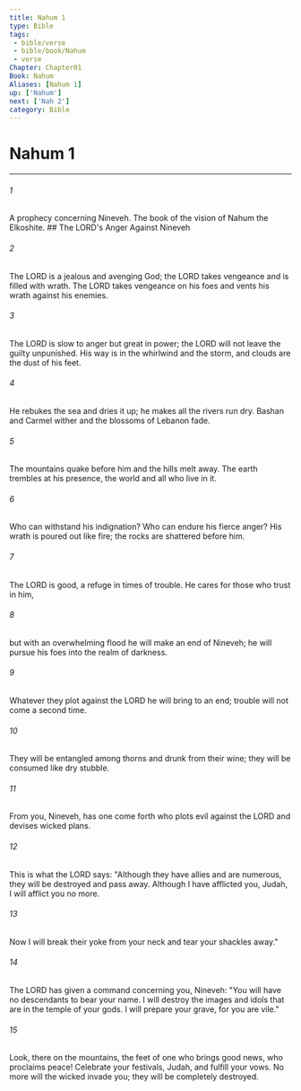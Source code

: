 ```yaml
---
title: Nahum 1
type: Bible
tags:
 - bible/verse
 - bible/book/Nahum
 - verse
Chapter: Chapter01
Book: Nahum
Aliases: [Nahum 1]
up: ['Nahum']
next: ['Nah 2']
category: Bible
---
```

# Nahum 1

***


###### 1 
A prophecy concerning Nineveh. The book of the vision of Nahum the Elkoshite. ## The LORD's Anger Against Nineveh 

###### 2 
The LORD is a jealous and avenging God; the LORD takes vengeance and is filled with wrath. The LORD takes vengeance on his foes and vents his wrath against his enemies. 

###### 3 
The LORD is slow to anger but great in power; the LORD will not leave the guilty unpunished. His way is in the whirlwind and the storm, and clouds are the dust of his feet. 

###### 4 
He rebukes the sea and dries it up; he makes all the rivers run dry. Bashan and Carmel wither and the blossoms of Lebanon fade. 

###### 5 
The mountains quake before him and the hills melt away. The earth trembles at his presence, the world and all who live in it. 

###### 6 
Who can withstand his indignation? Who can endure his fierce anger? His wrath is poured out like fire; the rocks are shattered before him. 

###### 7 
The LORD is good, a refuge in times of trouble. He cares for those who trust in him, 

###### 8 
but with an overwhelming flood he will make an end of Nineveh; he will pursue his foes into the realm of darkness. 

###### 9 
Whatever they plot against the LORD he will bring to an end; trouble will not come a second time. 

###### 10 
They will be entangled among thorns and drunk from their wine; they will be consumed like dry stubble. 

###### 11 
From you, Nineveh, has one come forth who plots evil against the LORD and devises wicked plans. 

###### 12 
This is what the LORD says: "Although they have allies and are numerous, they will be destroyed and pass away. Although I have afflicted you, Judah, I will afflict you no more. 

###### 13 
Now I will break their yoke from your neck and tear your shackles away." 

###### 14 
The LORD has given a command concerning you, Nineveh: "You will have no descendants to bear your name. I will destroy the images and idols that are in the temple of your gods. I will prepare your grave, for you are vile." 

###### 15 
Look, there on the mountains, the feet of one who brings good news, who proclaims peace! Celebrate your festivals, Judah, and fulfill your vows. No more will the wicked invade you; they will be completely destroyed. 
